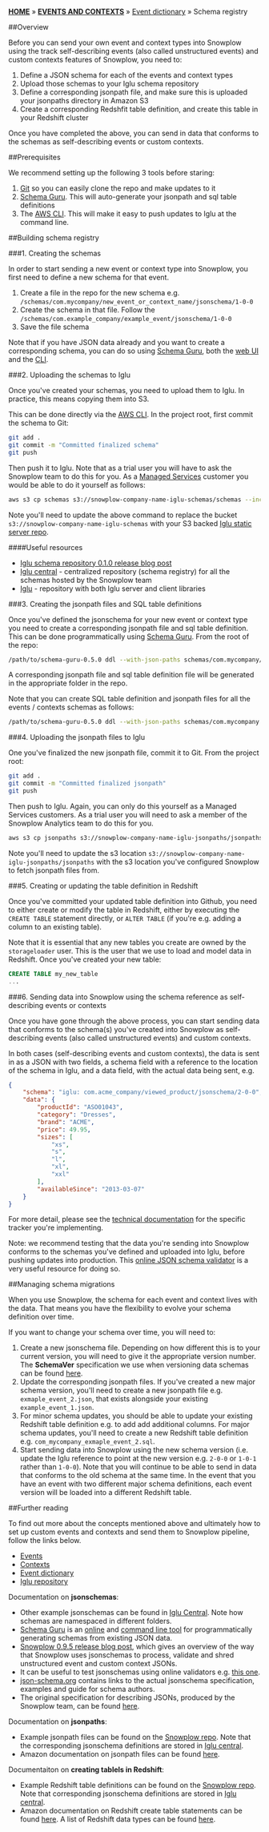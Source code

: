 [**HOME**](Home) » [**EVENTS AND CONTEXTS**](Events-and-Contexts) » [Event dictionary](Event-dictionary) » Schema registry

##Overview

Before you can send your own event and context types into Snowplow using the track self-describing events (also called unstructured events) and custom contexts features of Snowplow, you need to:

1. Define a JSON schema for each of the events and context types
2. Upload those schemas to your Iglu schema repository
3. Define a corresponding jsonpath file, and make sure this is uploaded your jsonpaths directory in Amazon S3
4. Create a corresponding Redshfit table definition, and create this table in your Redshift cluster

Once you have completed the above, you can send in data that conforms to the schemas as self-describing events or custom contexts.

##Prerequisites

We recommend setting up the following 3 tools before staring:

1. [Git](https://git-scm.com/downloads) so you can easily clone the repo and make updates to it
2. [Schema Guru](https://github.com/snowplow/schema-guru). This will auto-generate your jsonpath and sql table definitions
3. The [AWS CLI](https://aws.amazon.com/cli/). This will make it easy to push updates to Iglu at the command line.

##Building schema registry

###1. Creating the schemas

In order to start sending a new event or context type into Snowplow, you first need to define a new schema for that event.

1. Create a file in the repo for the new schema e.g. `/schemas/com.mycompany/new_event_or_context_name/jsonschema/1-0-0`
2. Create the schema in that file. Follow the `/schemas/com.example_company/example_event/jsonschema/1-0-0`
3. Save the file schema

Note that if you have JSON data already and you want to create a corresponding schema, you can do so using [Schema Guru](https://github.com/snowplow/schema-guru), both the [web UI](http://schemaguru.snowplowanalytics.com/) and the [CLI](https://github.com/snowplow/schema-guru).

###2. Uploading the schemas to Iglu

Once you've created your schemas, you need to upload them to Iglu. In practice, this means copying them into S3.

This can be done directly via the [AWS CLI](http://aws.amazon.com/cli/). In the project root, first commit the schema to Git:

```sh
git add .
git commit -m "Committed finalized schema"
git push
```

Then push it to Iglu. Note that as a trial user you will have to ask the Snowplow team to do this for you. As a [Managed Services](http://snowplowanalytics.com/get-started/) customer you would be able to do it yourself as follows:

```sh
aws s3 cp schemas s3://snowplow-company-name-iglu-schemas/schemas --include "*" --recursive
```

Note you'll need to update the above command to replace the bucket `s3://snowplow-company-name-iglu-schemas` with your S3 backed [Iglu static server repo](https://github.com/snowplow/iglu/wiki/Static-repo-setup).

####Useful resources

- [Iglu schema repository 0.1.0 release blog post](http://snowplowanalytics.com/blog/2014/07/01/iglu-schema-repository-released/)
- [Iglu central](https://github.com/snowplow/iglu-central) - centralized repository (schema registry) for all the schemas hosted by the Snowplow team
- [Iglu](https://github.com/snowplow/iglu) - repository with both Iglu server and client libraries

###3. Creating the jsonpath files and SQL table definitions

Once you've defined the jsonschema for your new event or context type you need to create a corresponding jsonpath file and sql table definition. This can be done programmatically using [Schema Guru](https://github.com/snowplow/schema-guru). From the root of the repo:

```sh
/path/to/schema-guru-0.5.0 ddl --with-json-paths schemas/com.mycompany/new_event_or_context_name
```

A corresponding jsonpath file and sql table definition file will be generated in the appropriate folder in the repo.

Note that you can create SQL table definition and jsonpath files for all the events / contexts schemas as follows:

```sh
/path/to/schema-guru-0.5.0 ddl --with-json-paths schemas/com.mycompany
```

###4. Uploading the jsonpath files to Iglu

One you've finalized the new jsonpath file, commit it to Git. From the project root:

```sh
git add .
git commit -m "Committed finalized jsonpath"
git push
```

Then push to Iglu. Again, you can only do this yourself as a Managed Services customers. As a trial user you will need to ask a member of the Snowplow Analytics team to do this for you.

```sh
aws s3 cp jsonpaths s3://snowplow-company-name-iglu-jsonpaths/jsonpaths --include "*" --recursive
```

Note you'll need to update the s3 location `s3://snowplow-company-name-iglu-jsonpaths/jsonpaths` with the s3 location you've configured Snowplow to fetch jsonpath files from.

###5. Creating or updating the table definition in Redshift

Once you've committed your updated table definition into Github, you need to either create or modify the table in Redshift, either by executing the `CREATE TABLE` statement directly, or `ALTER TABLE` (if you're e.g. adding a column to an existing table).

Note that it is essential that any new tables you create are owned by the `storageloader` user. This is the user that we use to load and model data in Redshift. Once you've created your new table:

```sql
CREATE TABLE my_new_table
...
```

###6. Sending data into Snowplow using the schema reference as self-describing events or contexts

Once you have gone through the above process, you can start sending data that conforms to the schema(s) you've created into Snowplow as self-describing events (also called unstructured events) and custom contexts.

In both cases (self-describing events and custom contexts), the data is sent in as a JSON with two fields, a schema field with a reference to the location of the schema in Iglu, and a data field, with the actual data being sent, e.g.

```json
{
    "schema": "iglu: com.acme_company/viewed_product/jsonschema/2-0-0",
    "data": {
        "productId": "ASO01043",
        "category": "Dresses",
        "brand": "ACME",
        "price": 49.95,
        "sizes": [
            "xs",
            "s",
            "l",
            "xl",
            "xxl"
        ],
        "availableSince": "2013-03-07"
    }
}
```

For more detail, please see the [technical documentation](trackers) for the specific tracker you're implementing.

Note: we recommend testing that the data you're sending into Snowplow conforms to the schemas you've defined and uploaded into Iglu, before pushing updates into production. This [online JSON schema validator](http://jsonschemalint.com/draft4/) is a very useful resource for doing so.

##Managing schema migrations

When you use Snowplow, the schema for each event and context lives with the data. That means you have the flexibility to evolve your schema definition over time.

If you want to change your schema over time, you will need to:

1. Create a new jsonschema file. Depending on how different this is to your current version, you will need to give it the appropriate version number. The **SchemaVer** specification we use when versioning data schemas can be found [here](http://snowplowanalytics.com/blog/2014/05/13/introducing-schemaver-for-semantic-versioning-of-schemas/).
2. Update the corresponding jsonpath files. If you've created a new major schema version, you'll need to create a new jsonpath file e.g. `exmaple_event_2.json`, that exists alongside your existing `example_event_1.json`.
3. For minor schema updates, you should be able to update your existing Redshift table definition e.g. to add add additional columns. For major schema updates, you'll need to create a new Redshift table definition e.g. `com_mycompany_exmaple_event_2.sql`.
4. Start sending data into Snowplow using the new schema version (i.e. update the Iglu reference to point at the new version e.g. `2-0-0` or `1-0-1` rather than `1-0-0`). Note that you will continue to be able to send in data that conforms to the old schema at the same time. In the event that you have an event with two different major schema definitions, each event version will be loaded into a different Redshift table.

##Further reading

To find out more about the concepts mentioned above and ultimately how to set up custom events and contexts and send them to Snowplow pipeline, follow the links below.

- [Events](Events-overview)
- [Contexts](Contexts-overview)
- [Event dictionary](Event-dictionary)
- [Iglu repository](Iglu-repository)

Documentation on **jsonschemas**:

- Other example jsonschemas can be found in [Iglu Central](https://github.com/snowplow/iglu-central/tree/master/schemas). Note how schemas are namespaced in different folders.
- [Schema Guru](https://github.com/snowplow/schema-guru) is an [online](http://schemaguru.snowplowanalytics.com/) and [command line tool](https://github.com/snowplow/schema-guru) for programmatically generating schemas from existing JSON data.
- [Snowplow 0.9.5 release blog post](http://snowplowanalytics.com/blog/2014/07/09/snowplow-0.9.5-released-with-json-validation-shredding/), which gives an overview of the way that Snowplow uses jsonschemas to process, validate and shred unstructured event and custom context JSONs.
- It can be useful to test jsonschemas using online validators e.g. [this one](http://jsonschemalint.com/draft4/).
- [json-schema.org](http://json-schema.org/) contains links to the actual jsonschema specification, examples and guide for schema authors.
- The original specification for describing JSONs, produced by the Snowplow team, can be found [here](http://snowplowanalytics.com/blog/2014/05/15/introducing-self-describing-jsons/).

Documentation on **jsonpaths**:

- Example jsonpath files can be found on the [Snowplow repo](https://github.com/snowplow/snowplow/tree/master/4-storage/redshift-storage/jsonpaths). Note that the corresponding jsonschema definitions are stored in [Iglu central](https://github.com/snowplow/iglu-central/tree/master/schemas).
- Amazon documentation on jsonpath files can be found [here](http://docs.aws.amazon.com/redshift/latest/dg/copy-usage_notes-copy-from-json.html).

Documentaiton on **creating tablels in Redshift**:

- Example Redshift table definitions can be found on the [Snowplow repo](https://github.com/snowplow/snowplow/tree/master/4-storage/redshift-storage/sql). Note that corresponding jsonschema definitions are stored in [Iglu central](https://github.com/snowplow/iglu-central/tree/master/schemas).
- Amazon documentation on Redshift create table statements can be found [here](http://docs.aws.amazon.com/redshift/latest/dg/r_CREATE_TABLE_NEW.html). A list of Redshift data types can be found [here](http://docs.aws.amazon.com/redshift/latest/dg/c_Supported_data_types.html).